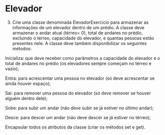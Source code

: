# Elevador
3. Crie uma classe denominada ElevadorExercicio para armazenar as informações de um elevador dentro de um prédio.
A classe deve armazenar o andar atual (térreo= 0), total de andares no prédio, excluindo o térreo, capacidade do elevador,
e quantas pessoas estão presentes nele.
A classe deve também disponibilizar os seguintes métodos:

Inicializa: que deve receber como parâmetros a capacidade do elevador e o total de andares no prédio
(os elevadores sempre começam no térreo e vazio);

Entra: para acrescentar uma pessoa no elevador (só deve acrescentar se ainda houver espaço);

Sai: para remover uma pessoa do elevador (só deve remover se houver alguém dentro dele);

Sobe: para subir um andar (não deve subir se já estiver no último andar);

Desce: para descer um andar (não deve descer se já estiver no térreo);

Encapsular todos os atributos da classe (criar os métodos set e get).
